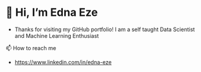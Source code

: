 # 👋 Hi, I’m Edna Eze

- Thanks for visiting my GitHub portfolio! I am a self taught Data Scientist and Machine Learning Enthusiast

📫 How to reach me
- https://www.linkedin.com/in/edna-eze
<!---
EdnaEze/EdnaEze is a ✨ special ✨ repository because its `README.md` (this file) appears on your GitHub profile.
You can click the Preview link to take a look at your changes.
--->
